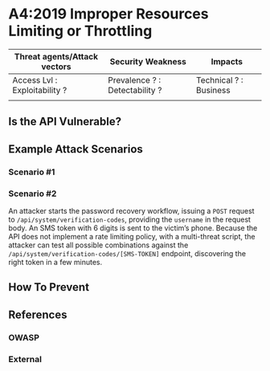 A4:2019 Improper Resources Limiting or Throttling
=================================================

| Threat agents/Attack vectors | Security Weakness | Impacts |
| -- | -- | -- |
| Access Lvl : Exploitability ? | Prevalence ? : Detectability ? | Technical ? : Business |
| | | |

## Is the API Vulnerable?

## Example Attack Scenarios

### Scenario #1

### Scenario #2

An attacker starts the password recovery workflow, issuing a `POST` request to
`/api/system/verification-codes`, providing the `username` in the request body.
An SMS token with 6 digits is sent to the victim’s phone. Because the API does
not implement a rate limiting policy, with a multi-threat script, the attacker
can test all possible combinations against the
`/api/system/verification-codes/[SMS-TOKEN]` endpoint, discovering the right
token in a few minutes.

## How To Prevent

## References

### OWASP

### External
